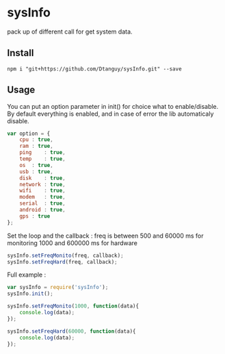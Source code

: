 # sysInfo

pack up of different call for get system data.

## Install
```
npm i "git+https://github.com/Dtanguy/sysInfo.git" --save
```

## Usage

You can put an option parameter in init() for choice what to enable/disable.
By default everything is enabled, and in case of error the lib automaticaly disable.

```js
var option = {
	cpu	: true,
	ram	: true,
	ping	: true,
	temp	: true,
	os	: true,
	usb	: true,
	disk	: true,
	network	: true,
	wifi	: true,
	modem	: true,
	serial	: true,
	android	: true,
	gps	: true		
};
```

Set the loop and the callback :
freq is between 500 and 60000 ms for monitoring
1000 and 600000 ms for hardware

```js
sysInfo.setFreqMonito(freq, callback);
sysInfo.setFreqHard(freq, callback);
```

Full example :

```js
var sysInfo = require('sysInfo');
sysInfo.init();

sysInfo.setFreqMonito(1000, function(data){
	console.log(data);
});

sysInfo.setFreqHard(60000, function(data){
	console.log(data);
});
```
